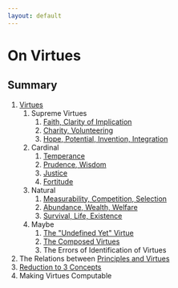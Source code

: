 ```yaml
---
layout: default
---
```


# On Virtues

## Summary

1. [Virtues](virtues.html)
    1. Supreme Virtues
        1. [Faith, Clarity of Implication](faith.html)
        1. [Charity, Volunteering](charity.html)
        1. [Hope, Potential, Invention, Integration](hope.html)
    1. Cardinal
        1. [Temperance](temperance.html)
        1. [Prudence, Wisdom](prudence.html)
        1. [Justice](justice.html)
        1. [Fortitude](fortitude.html)
    1. Natural
        1. [Measurability, Competition, Selection](measurability.html)
        1. [Abundance, Wealth, Welfare](abundance.html)
        1. [Survival, Life, Existence](survival.html)
    1. Maybe
        1. [The "Undefined Yet" Virtue](undefined.html)
        1. [The Composed Virtues](composed.html)
        1. The Errors of Identification of Virtues
1. The Relations between [Principles and Virtues](principles.md)
1. [Reduction to 3 Concepts](3concepts.md)
1. Making Virtues Computable
